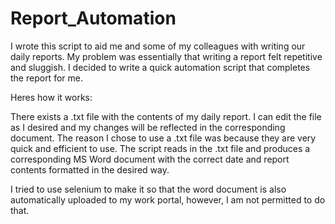 # Report_Automation
I wrote this script to aid me and some of my colleagues with writing our daily reports.
My problem was essentially that writing a report felt repetitive and sluggish.
I decided to write a quick automation script that completes the report for me.

Heres how it works:

There exists a .txt file with the contents of my daily report. I can edit the file as I desired and my changes will be reflected in the corresponding document. 
The reason I chose to use a .txt file was because they are very quick and efficient to use.
The script reads in the .txt file and produces a corresponding MS Word document with the correct date and report contents formatted in the desired way.

I tried to use selenium to make it so that the word document is also automatically uploaded to my work portal, however, I am not permitted to do that.
